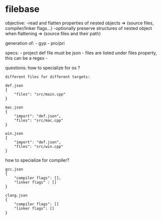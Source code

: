 # filebase

objective: 
-read and flatten properties of nested objects					 => (source files, compiler/linker flags...)
-optionally preserve structures of nested object when flattening => (source files and their path)


generation of:
	- gyp
	- pro/pri

specs: 
	- project def file must be json
	- files are listed under files property, this can be a regex
	- 

questions: 
how to specialize for os ?

	different files for different targets:

	def.json
	{
		"files": "src/main.cpp"
	}

	mac.json
	{
		"import": "def.json",
		"files": "src/mac.cpp"
	}

	win.json
	{
		"import": "def.json",
		"files": "src/win.cpp"
	}

how to specialize for compiler? 

	gcc.json
	{
		"compiler flags": [],
		"linker flags" : []
	}

	clang.json
	{
		"compiler flags": []
		"linker flags": []
	}


